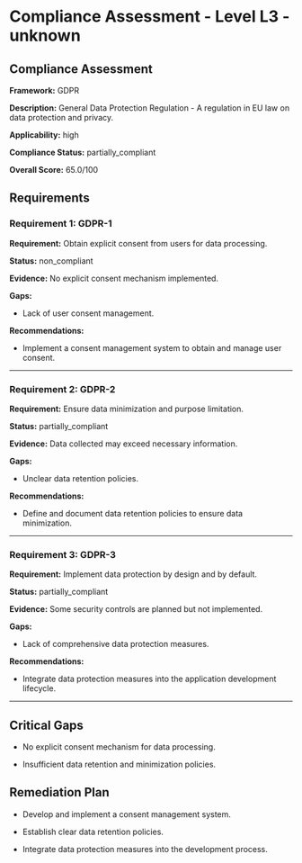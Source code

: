 # Compliance Assessment - Level L3 - unknown

## Compliance Assessment

**Framework:** GDPR

**Description:** General Data Protection Regulation - A regulation in EU law on data protection and privacy.

**Applicability:** high

**Compliance Status:** partially_compliant

**Overall Score:** 65.0/100

## Requirements

### Requirement 1: GDPR-1

**Requirement:** Obtain explicit consent from users for data processing.

**Status:** non_compliant

**Evidence:** No explicit consent mechanism implemented.

**Gaps:**
- Lack of user consent management.

**Recommendations:**
- Implement a consent management system to obtain and manage user consent.

---

### Requirement 2: GDPR-2

**Requirement:** Ensure data minimization and purpose limitation.

**Status:** partially_compliant

**Evidence:** Data collected may exceed necessary information.

**Gaps:**
- Unclear data retention policies.

**Recommendations:**
- Define and document data retention policies to ensure data minimization.

---

### Requirement 3: GDPR-3

**Requirement:** Implement data protection by design and by default.

**Status:** partially_compliant

**Evidence:** Some security controls are planned but not implemented.

**Gaps:**
- Lack of comprehensive data protection measures.

**Recommendations:**
- Integrate data protection measures into the application development lifecycle.

---

## Critical Gaps

- No explicit consent mechanism for data processing.

- Insufficient data retention and minimization policies.

## Remediation Plan

- Develop and implement a consent management system.

- Establish clear data retention policies.

- Integrate data protection measures into the development process.

